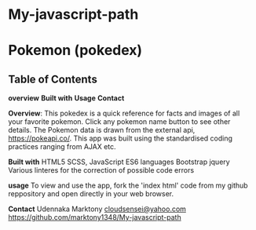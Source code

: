 # My-javascript-path
# Pokemon (pokedex)

## Table of Contents
**overview**
**Built with**
**Usage**
**Contact**

**Overview**:
This pokedex is a quick reference for facts and images of all your favorite pokemon. Click any pokemon name button to see other details.
The Pokemon data is drawn from the external api, https://pokeapi.co/. This app was built using the standardised coding practices ranging from AJAX etc. 

**Built with**
HTML5
SCSS,
JavaScript ES6 languages
Bootstrap
jquery
Various linteres for the correction of possible code errors

**usage**
To view and use the app, fork the 'index html' code from my github reppository and  open directly in your web browser.

**Contact**
Udennaka Marktony
cloudsensei@yahoo.com
https://github.com/marktony1348/My-javascript-path


